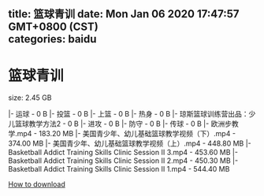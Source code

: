 
title: 篮球青训
date: Mon Jan 06 2020 17:47:57 GMT+0800 (CST)    
categories: baidu
---

# 篮球青训
size: 2.45 GB
 
 
|- 运球 - 0 B
|- 投篮 - 0 B
|- 上篮 - 0 B
|- 热身 - 0 B
|- 琼斯篮球训练营出品：少儿篮球教学方法2 - 0 B
|- 进攻 - 0 B
|- 防守 - 0 B
|- 传球 - 0 B
|- 欧洲步教学.mp4 - 183.20 MB
|- 美国青少年、幼儿基础篮球教学视频（下）.mp4 - 374.00 MB
|- 美国青少年、幼儿基础篮球教学视频（上）.mp4 - 448.80 MB
|- Basketball Addict Training Skills Clinic Session II  3.mp4 - 453.60 MB
|- Basketball Addict Training Skills Clinic Session II  2.mp4 - 450.30 MB
|- Basketball Addict Training Skills Clinic Session II  1.mp4 - 544.40 MB

[How to download](https://bpcam.bemobtrk.com/go/2ceec3aa-1ca2-46d6-b9ff-aaa5c184517c?jno=4154)